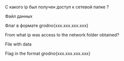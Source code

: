 С какого ip был получен доступ к сетевой папке ?

Файл данных

Флаг в формате grodno{xxx.xxx.xxx.xxx}

From what ip was access to the network folder obtained?

File with data

Flag in the format grodno{xxx.xxx.xxx.xxx}
